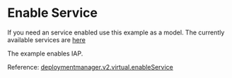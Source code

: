 # Enable Service

If you need an service enabled use this example as a model.  The currently available services are [here](https://cloud.google.com/apis)

The example enables IAP.

Reference: [deploymentmanager.v2.virtual.enableService](https://cloud.google.com/service-management/reference/rest/v1/services/enable)
